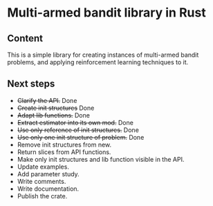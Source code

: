 # Multi-armed bandit library in Rust

## Content

This is a simple library for creating instances of multi-armed bandit problems,
and applying reinforcement learning techniques to it.

## Next steps

* ~~Clarify the API.~~ Done
* ~~Create init structures~~ Done
* ~~Adapt lib functions.~~ Done
* ~~Extract estimator into its own mod.~~ Done
* ~~Use only reference of init structures.~~ Done
* ~~Use only one init structure of problem.~~ Done
* Remove init structures from new.
* Return slices from API functions.
* Make only init structures and lib function visible in the API.
* Update examples.
* Add parameter study.
* Write comments.
* Write documentation.
* Publish the crate.
